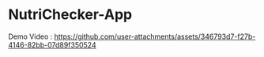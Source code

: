# NutriChecker-App

Demo Video : 
https://github.com/user-attachments/assets/346793d7-f27b-4146-82bb-07d89f350524

